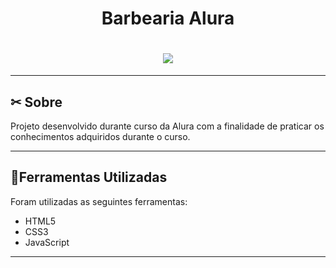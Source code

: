 <h1 align="center">
    <p>Barbearia Alura</p>
</h1>

<h1 align="center">
    <img src="https://ik.imagekit.io/jlzh3neixu/barbearia_tRu7SCLIQ.png">
</h1>

---

## ✂ Sobre
Projeto desenvolvido durante curso da Alura com a finalidade de praticar os conhecimentos adquiridos durante o curso.

---

## 📂Ferramentas Utilizadas

Foram utilizadas as seguintes ferramentas:

- HTML5
- CSS3 
- JavaScript
---
